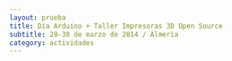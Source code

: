 ```yaml
---
layout: prueba
title: Día Arduino + Taller Impresoras 3D Open Source
subtitle: 29-30 de marzo de 2014 / Almería
category: actividades
---
```


